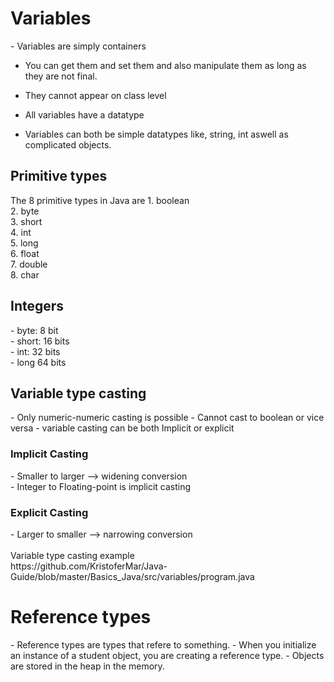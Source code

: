 <h1>Variables</h1>
- Variables are simply containers

- You can get them and set them and also manipulate them as long as they are not final.
- They cannot appear on class level
- All variables have a datatype

- Variables can both be simple datatypes like, string, int aswell as complicated objects.


<h2>Primitive types</h2>
The 8 primitive types in Java are
1. boolean <br>
2. byte	<br>
3. short <br>
4. int <br>
5. long <br>
6. float <br>
7. double <br>
8. char <br>

<h2>Integers</h2>
- byte: 8 bit <br>
- short: 16 bits <br>
- int: 32 bits <br>
- long 64 bits <br>


<h2>Variable type casting</h2>
- Only numeric-numeric casting is possible
- Cannot cast to boolean or vice versa
- variable casting can be both Implicit or explicit

<h3>Implicit Casting</h3>
- Smaller to larger --> widening conversion <br>
- Integer to Floating-point is implicit casting <br>

<h3>Explicit Casting</h3>
- Larger to smaller --> narrowing conversion <br>

<br>
Variable type casting example <br>
https://github.com/KristoferMar/Java-Guide/blob/master/Basics_Java/src/variables/program.java


<h1>Reference types</h1>
- Reference types are types that refere to something. 
- When you initialize an instance of a student object, you are creating a reference type.
- Objects are stored in the heap in the memory.